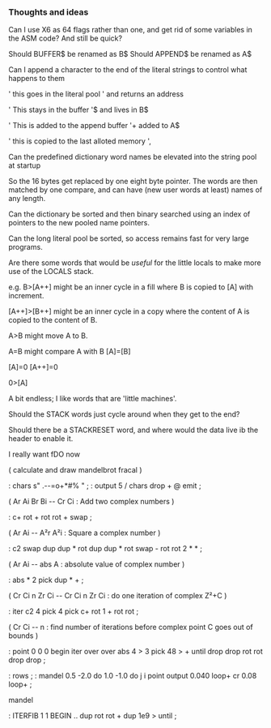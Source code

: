 
### Thoughts and ideas 
 
Can I use X6 as 64 flags rather than one, and get rid of some
variables in the ASM code? And still be quick?


Should BUFFER$ be renamed as B$
Should APPEND$ be renamed as A$

Can I append a character to the end of the literal strings to control what happens to them

' this goes in the literal pool ' and returns an address

' This stays in the buffer '$  and lives in B$

' This is added to the append buffer '+ added to A$

' this is copied to the last alloted memory ',


Can the predefined dictionary word names be elevated into the string pool at startup

So the 16 bytes get replaced by one eight byte pointer.
The words are then matched by one compare, and can have (new user words at least) names of any length.

Can the dictionary be sorted and then binary searched using an index of pointers to the new pooled name pointers.

Can the long literal pool be sorted, so access remains fast for very large programs.

Are there some words that would be *useful* for the little locals to make more use of the LOCALS stack.

e.g. 
B>[A++] might be an inner cycle in a fill where B is copied to [A] with increment.

[A++]>[B++] might be an inner cycle in a copy where the content of A is copied to the content of B.

A>B might move A to B.

A=B might compare A with B
[A]=[B]

[A]=0
[A++]=0

0>[A]

A bit endless; I like words that are 'little machines'.



Should the STACK words just cycle around when they get to the end? 

Should there be a STACKRESET word, and where would the data live ib the header to enable it.





I really want fDO now

( calculate and draw mandelbrot fracal )

: chars    s" .--=o+*#% " ;
: output   5 / chars drop + @ emit ;

( Ar Ai Br Bi -- Cr Ci : Add two complex numbers )

: c+       rot + rot rot + swap ;

( Ar Ai -- A²r A²i : Square a complex number )

: c2       swap dup dup * rot dup dup * rot swap - rot rot 2 * * ;

( Ar Ai -- abs A  : absolute value of complex number )

: abs      * 2 pick dup * + ;

( Cr Ci n Zr Ci -- Cr Ci n Zr Ci : do one iteration of complex Z²+C  )

: iter
	c2
	4 pick 4 pick c+
	rot 1 + rot rot ;

( Cr Ci -- n : find number of iterations before complex point C goes out of bounds )

: point
	0 0 0
	begin
		iter
		over over abs 4 >
		3 pick 48 >
		+
	until
	drop drop rot rot drop drop ;

: rows   ;
: mandel 0.5 -2.0 do
           1.0 -1.0 do
             j i point output
           0.040 loop+ cr
         0.08 loop+ ;

mandel

: ITERFIB 1 1 BEGIN .. dup rot rot + dup 1e9 > until ;